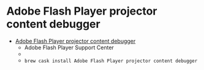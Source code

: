 # Adobe Flash Player projector content debugger
- [Adobe Flash Player projector content debugger](https://www.adobe.com/support/flashplayer/debug_downloads.html)
  -  Adobe Flash Player Support Center
  - 
  - `brew cask install Adobe Flash Player projector content debugger`
